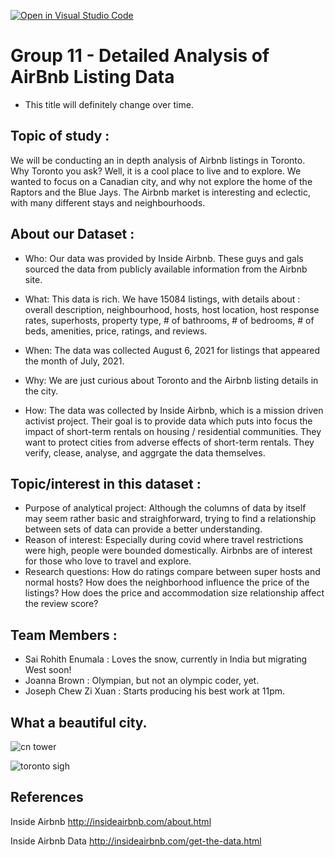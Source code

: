 [![Open in Visual Studio Code](https://classroom.github.com/assets/open-in-vscode-f059dc9a6f8d3a56e377f745f24479a46679e63a5d9fe6f495e02850cd0d8118.svg)](https://classroom.github.com/online_ide?assignment_repo_id=5845825&assignment_repo_type=AssignmentRepo)
# Group 11 - Detailed Analysis of AirBnb Listing Data

- This title will definitely change over time.


## Topic of study :

We will be conducting an in depth analysis of Airbnb listings in Toronto. Why Toronto you ask? Well, it is a cool place to live and to explore. We wanted to focus on a Canadian city, and why not explore the home of the Raptors and the Blue Jays. The Airbnb market is interesting and eclectic, with many different stays and neighbourhoods. 


## About our Dataset :

- Who: Our data was provided by Inside Airbnb. These guys and gals sourced the data from publicly available information from the Airbnb site.

- What: This data is rich. We have 15084 listings, with details about : overall description, neighbourhood, hosts, host location, host response rates, superhosts, property type, # of bathrooms, # of bedrooms, # of beds, amenities, price, ratings, and reviews. 

- When: The data was collected August 6, 2021 for listings that appeared the month of July, 2021.

- Why: We are just curious about Toronto and the Airbnb listing details in the city. 

- How: The data was collected by Inside Airbnb, which is a mission driven activist project. Their goal is to provide data which puts into focus the impact of short-term rentals on housing / residential communities. They want to protect cities from adverse effects of short-term rentals. They verify, clease, analyse, and aggrgate the data themselves. 

## Topic/interest in this dataset :

- Purpose of analytical project: Although the columns of data by itself may seem rather basic and straighforward, trying to find a relationship between sets of data can provide a better understanding.
- Reason of interest: Especially during covid where travel restrictions were high, people were bounded domestically. Airbnbs are of interest for those who love to travel and explore.
- Research questions: How do ratings compare between super hosts and normal hosts? How does the neighborhood influence the price of the listings? How does the price and accommodation size relationship affect the review score?


## Team Members :

- Sai Rohith Enumala : Loves the snow, currently in India but migrating West soon!
- Joanna Brown : Olympian, but not an olympic coder, yet.
- Joseph Chew Zi Xuan : Starts producing his best work at 11pm.

## What a beautiful city.



![cn tower](https://www.konnecthq.com/wp-content/uploads/2019/07/CN-Tower-31-12-1.jpg)

![toronto sigh](https://www.netnewsledger.com/wp-content/uploads/2021/03/Toronto-Marks-COVID-Deaths.jpg)


## References

Inside Airbnb http://insideairbnb.com/about.html

Inside Airbnb Data http://insideairbnb.com/get-the-data.html


